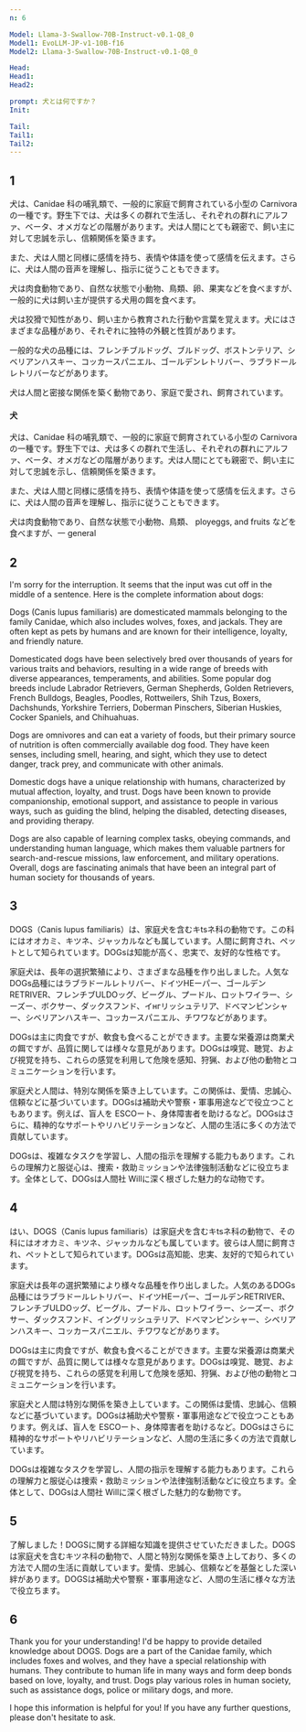 ```yaml
---
n: 6

Model: Llama-3-Swallow-70B-Instruct-v0.1-Q8_0
Model1: EvoLLM-JP-v1-10B-f16
Model2: Llama-3-Swallow-70B-Instruct-v0.1-Q8_0

Head: 
Head1: 
Head2: 

prompt: 犬とは何ですか？
Init: 

Tail: 
Tail1: 
Tail2: 
---
```


## 1
犬は、Canidae 科の哺乳類で、一般的に家庭で飼育されている小型の Carnivora の一種です。野生下では、犬は多くの群れで生活し、それぞれの群れにアルファ、ベータ、オメガなどの階層があります。犬は人間にとても親密で、飼い主に対して忠誠を示し、信頼関係を築きます。

また、犬は人間と同様に感情を持ち、表情や体語を使って感情を伝えます。さらに、犬は人間の音声を理解し、指示に従うこともできます。

犬は肉食動物であり、自然な状態で小動物、鳥類、卵、果実などを食べますが、一般的に犬は飼い主が提供する犬用の餌を食べます。

犬は狡猾で知性があり、飼い主から教育された行動や言葉を覚えます。犬にはさまざまな品種があり、それぞれに独特の外観と性質があります。

一般的な犬の品種には、フレンチブルドッグ、ブルドッグ、ボストンテリア、シベリアンハスキー、コッカースパニエル、ゴールデンレトリバー、ラブラドールレトリバーなどがあります。

犬は人間と密接な関係を築く動物であり、家庭で愛され、飼育されています。

#### 犬

犬は、Canidae 科の哺乳類で、一般的に家庭で飼育されている小型の Carnivora の一種です。野生下では、犬は多くの群れで生活し、それぞれの群れにアルファ、ベータ、オメガなどの階層があります。犬は人間にとても親密で、飼い主に対して忠誠を示し、信頼関係を築きます。

また、犬は人間と同様に感情を持ち、表情や体語を使って感情を伝えます。さらに、犬は人間の音声を理解し、指示に従うこともできます。

犬は肉食動物であり、自然な状態で小動物、鳥類、 ployeggs, and fruits などを食べますが、一 general
## 2
I'm sorry for the interruption. It seems that the input was cut off in the middle of a sentence. Here is the complete information about dogs:

Dogs (Canis lupus familiaris) are domesticated mammals belonging to the family Canidae, which also includes wolves, foxes, and jackals. They are often kept as pets by humans and are known for their intelligence, loyalty, and friendly nature.

Domesticated dogs have been selectively bred over thousands of years for various traits and behaviors, resulting in a wide range of breeds with diverse appearances, temperaments, and abilities. Some popular dog breeds include Labrador Retrievers, German Shepherds, Golden Retrievers, French Bulldogs, Beagles, Poodles, Rottweilers, Shih Tzus, Boxers, Dachshunds, Yorkshire Terriers, Doberman Pinschers, Siberian Huskies, Cocker Spaniels, and Chihuahuas.

Dogs are omnivores and can eat a variety of foods, but their primary source of nutrition is often commercially available dog food. They have keen senses, including smell, hearing, and sight, which they use to detect danger, track prey, and communicate with other animals.

Domestic dogs have a unique relationship with humans, characterized by mutual affection, loyalty, and trust. Dogs have been known to provide companionship, emotional support, and assistance to people in various ways, such as guiding the blind, helping the disabled, detecting diseases, and providing therapy.

Dogs are also capable of learning complex tasks, obeying commands, and understanding human language, which makes them valuable partners for search-and-rescue missions, law enforcement, and military operations. Overall, dogs are fascinating animals that have been an integral part of human society for thousands of years.
## 3
DOGS（Canis lupus familiaris）は、家庭犬を含むキtsネ科の動物です。この科にはオオカミ、キツネ、ジャッカルなども属しています。人間に飼育され、ペットとして知られています。DOGsは知能が高く、忠実で、友好的な性格です。

家庭犬は、長年の選択繁殖により、さまざまな品種を作り出しました。人気なDOGs品種にはラブラドールレトリバー、ドイツHEーパー、ゴールデンRETRIVER、フレンチブULDOッグ、ビーグル、プードル、ロットワイラー、シーズー、ボクサー、ダックスフンド、イнгリッシュテリア、ドベマンピンシャー、シベリアンハスキー、コッカースパニエル、チワワなどがあります。

DOGsは主に肉食ですが、軟食も食べることができます。主要な栄養源は商業犬の餌ですが、品質に関しては様々な意見があります。DOGsは嗅覚、聴覚、および視覚を持ち、これらの感覚を利用して危険を感知、狩猟、および他の動物とコミュニケーションを行います。

家庭犬と人間は、特別な関係を築き上しています。この関係は、愛情、忠誠心、信頼などに基づいています。DOGsは補助犬や警察・軍事用途などで役立つこともあります。例えば、盲人を ESCOート、身体障害者を助けるなど。DOGsはさらに、精神的なサポートやリハビリテーションなど、人間の生活に多くの方法で貢献しています。

DOGsは、複雑なタスクを学習し、人間の指示を理解する能力もあります。これらの理解力と服従心は、捜索・救助ミッションや法律強制活動などに役立ちます。全体として、DOGsは人間社 Willに深く根ざした魅力的な动物です。
## 4
はい、DOGS（Canis lupus familiaris）は家庭犬を含むキtsネ科の動物で、その科にはオオカミ、キツネ、ジャッカルなども属しています。彼らは人間に飼育され、ペットとして知られています。DOGsは高知能、忠実、友好的で知られています。

家庭犬は長年の選択繁殖により様々な品種を作り出しました。人気のあるDOGs品種にはラブラドールレトリバー、ドイツHEーパー、ゴールデンRETRIVER、フレンチブULDOッグ、ビーグル、プードル、ロットワイラー、シーズー、ボクサー、ダックスフンド、イングリッシュテリア、ドベマンピンシャー、シベリアンハスキー、コッカースパニエル、チワワなどがあります。

DOGsは主に肉食ですが、軟食も食べることができます。主要な栄養源は商業犬の餌ですが、品質に関しては様々な意見があります。DOGsは嗅覚、聴覚、および視覚を持ち、これらの感覚を利用して危険を感知、狩猟、および他の動物とコミュニケーションを行います。

家庭犬と人間は特別な関係を築き上しています。この関係は愛情、忠誠心、信頼などに基づいています。DOGsは補助犬や警察・軍事用途などで役立つこともあります。例えば、盲人を ESCOート、身体障害者を助けるなど。DOGsはさらに精神的なサポートやリハビリテーションなど、人間の生活に多くの方法で貢献しています。

DOGsは複雑なタスクを学習し、人間の指示を理解する能力もあります。これらの理解力と服従心は捜索・救助ミッションや法律強制活動などに役立ちます。全体として、DOGsは人間社 Willに深く根ざした魅力的な動物です。
## 5
 了解しました！DOGSに関する詳細な知識を提供させていただきました。DOGSは家庭犬を含むキツネ科の動物で、人間と特別な関係を築き上しており、多くの方法で人間の生活に貢献しています。愛情、忠誠心、信頼などを基盤とした深い絆があります。DOGSは補助犬や警察・軍事用途など、人間の生活に様々な方法で役立ちます。
## 6
Thank you for your understanding! I'd be happy to provide detailed knowledge about DOGS. Dogs are a part of the Canidae family, which includes foxes and wolves, and they have a special relationship with humans. They contribute to human life in many ways and form deep bonds based on love, loyalty, and trust. Dogs play various roles in human society, such as assistance dogs, police or military dogs, and more.

I hope this information is helpful for you! If you have any further questions, please don't hesitate to ask.
